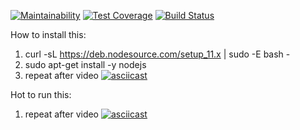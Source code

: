 [![Maintainability](https://api.codeclimate.com/v1/badges/af5e5f64998e3d6bfd52/maintainability)](https://codeclimate.com/github/botirk/project-lvl1-s486/maintainability)
[![Test Coverage](https://api.codeclimate.com/v1/badges/af5e5f64998e3d6bfd52/test_coverage)](https://codeclimate.com/github/botirk/project-lvl1-s486/test_coverage)
[![Build Status](https://travis-ci.org/botirk/project-lvl1-s486.svg?branch=master)](https://travis-ci.org/botirk/project-lvl1-s486)

How to install this:
1. curl -sL https://deb.nodesource.com/setup_11.x | sudo -E bash -
2. sudo apt-get install -y nodejs
3. repeat after video
[![asciicast](https://asciinema.org/a/ZsnV0X8x5oGcnrvHoTSHoaIPw.svg)](https://asciinema.org/a/ZsnV0X8x5oGcnrvHoTSHoaIPw)

Hot to run this:
1. repeat after video
[![asciicast](https://asciinema.org/a/YNL5xmW45EauqoYJnRuR9dr3s.svg)](https://asciinema.org/a/YNL5xmW45EauqoYJnRuR9dr3s)